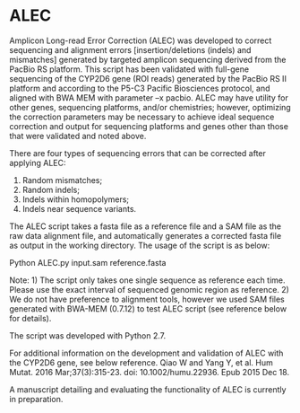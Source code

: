 # ALEC
Amplicon Long-read Error Correction 
(ALEC) was developed to correct sequencing and alignment errors [insertion/deletions (indels) and mismatches] generated by targeted amplicon sequencing derived from the PacBio RS platform. This script has been validated with full-gene sequencing of the CYP2D6 gene (ROI reads) generated by the PacBio RS II platform and according to the P5-C3 Pacific Biosciences protocol, and aligned with BWA MEM with parameter –x pacbio. ALEC may have utility for other genes, sequencing platforms, and/or chemistries; however, optimizing the correction parameters may be necessary to achieve ideal sequence correction and output for sequencing platforms and genes other than those that were validated and noted above. 

There are four types of sequencing errors that can be corrected after applying ALEC:
1) Random mismatches;
2) Random indels;
3) Indels within homopolymers;
4) Indels near sequence variants.
 

The ALEC script takes a fasta file as a reference file and a SAM file as the raw data alignment file, and automatically generates a corrected fasta file as output in the working directory. The usage of the script is as below:

Python ALEC.py input.sam reference.fasta

Note: 1) The script only takes one single sequence as reference each time. Please use the exact interval of sequenced genomic region as reference. 2) We do not have preference to alignment tools, however we used SAM files generated with BWA-MEM (0.7.12) to test ALEC script (see reference below for details).

The script was developed with Python 2.7.

For additional information on the development and validation of ALEC with the CYP2D6 gene, see below reference.
Qiao W and Yang Y, et al. Hum Mutat. 2016 Mar;37(3):315-23. doi: 10.1002/humu.22936. Epub 2015 Dec 18.

A manuscript detailing and evaluating the functionality of ALEC is currently in preparation.

